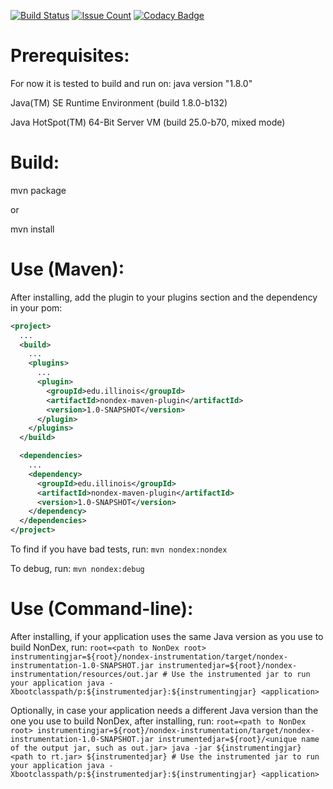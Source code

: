 [![Build Status](https://travis-ci.org/TestingResearchIllinois/NonDex.svg?branch=master)](https://travis-ci.org/TestingResearchIllinois/NonDex)
[![Issue Count](https://codeclimate.com/github/TestingResearchIllinois/NonDex/badges/issue_count.svg)](https://codeclimate.com/github/TestingResearchIllinois/NonDex)
[![Codacy Badge](https://api.codacy.com/project/badge/Grade/4ef0b45fa77a4d58af5e23917c9bf5ae)](https://www.codacy.com/app/gyori/NonDex?utm_source=github.com&amp;utm_medium=referral&amp;utm_content=TestingResearchIllinois/NonDex&amp;utm_campaign=Badge_Grade)

Prerequisites:
==============
For now it is tested to build and run on:
java version "1.8.0"

Java(TM) SE Runtime Environment (build 1.8.0-b132)

Java HotSpot(TM) 64-Bit Server VM (build 25.0-b70, mixed mode)

Build:
======
mvn package

or

mvn install


Use (Maven):
============

After installing, add the plugin to your plugins section and the
dependency in your pom:

```xml
<project>
  ...
  <build>
    ...
    <plugins>
      ...
      <plugin>
        <groupId>edu.illinois</groupId>
        <artifactId>nondex-maven-plugin</artifactId>
        <version>1.0-SNAPSHOT</version>
      </plugin>
    </plugins>
  </build>

  <dependencies>
    ...
    <dependency>
      <groupId>edu.illinois</groupId>
      <artifactId>nondex-maven-plugin</artifactId>
      <version>1.0-SNAPSHOT</version>
    </dependency>
  </dependencies>
</project>
```

To find if you have bad tests, run:
    ```
    mvn nondex:nondex
    ```

To debug, run:
    ```
    mvn nondex:debug
    ```

Use (Command-line):
===================

After installing, if your application uses the same Java version as you use to build NonDex, run:
    ```
    root=<path to NonDex root>
    instrumentingjar=${root}/nondex-instrumentation/target/nondex-instrumentation-1.0-SNAPSHOT.jar
    instrumentedjar=${root}/nondex-instrumentation/resources/out.jar
    # Use the instrumented jar to run your application
    java -Xbootclasspath/p:${instrumentedjar}:${instrumentingjar} <application>
    ```

Optionally, in case your application needs a different Java version than the one you use to build NonDex, after installing, run:
    ```
    root=<path to NonDex root>
    instrumentingjar=${root}/nondex-instrumentation/target/nondex-instrumentation-1.0-SNAPSHOT.jar
    instrumentedjar=${root}/<unique name of the output jar, such as out.jar>
    java -jar ${instrumentingjar} <path to rt.jar> ${instrumentedjar}
    # Use the instrumented jar to run your application
    java -Xbootclasspath/p:${instrumentedjar}:${instrumentingjar} <application>
    ```
